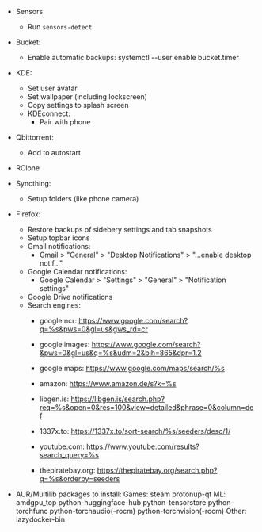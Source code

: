 
- Sensors:
    * Run `sensors-detect`

- Bucket:
    * Enable automatic backups:
        systemctl --user enable bucket.timer

- KDE:
    * Set user avatar
    * Set wallpaper (including lockscreen)
    * Copy settings to splash screen
    * KDEconnect:
        - Pair with phone

- Qbittorrent:
    * Add to autostart

- RClone

- Syncthing:
    * Setup folders (like phone camera)

- Firefox:
    * Restore backups of sidebery settings and tab snapshots
    * Setup topbar icons
    * Gmail notifications:
        - Gmail > "General" > "Desktop Notifications" > "...enable desktop notif..."
    * Google Calendar notifications:
        - Google Calendar > "Settings" > "General" > "Notification settings"
    * Google Drive notifications
    * Search engines:
        - google ncr:
            https://www.google.com/search?q=%s&pws=0&gl=us&gws_rd=cr

        - google images:
            https://www.google.com/search?&pws=0&gl=us&q=%s&udm=2&bih=865&dpr=1.2

        - google maps:
            https://www.google.com/maps/search/%s

        - amazon:
            https://www.amazon.de/s?k=%s

        - libgen.is:
            https://libgen.is/search.php?req=%s&open=0&res=100&view=detailed&phrase=0&column=def

        - 1337x.to:
            https://1337x.to/sort-search/%s/seeders/desc/1/

        - youtube.com:
            https://www.youtube.com/results?search_query=%s

        - thepiratebay.org:
            https://thepiratebay.org/search.php?q=%s&orderby=seeders

- AUR/Multilib packages to install:
    Games:
        steam
        protonup-qt
    ML:
        amdgpu_top
        python-huggingface-hub
        python-tensorstore
        python-torchfunc
        python-torchaudio(-rocm)
        python-torchvision(-rocm)
    Other:
        lazydocker-bin

